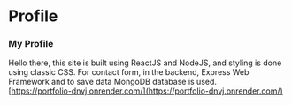 # Profile
### My Profile
Hello there, this site is built using ReactJS and NodeJS, and styling is done using classic CSS. For contact form, in the backend, Express Web Framework and to save data MongoDB database is used.\
[https://portfolio-dnvj.onrender.com/](https://portfolio-dnvj.onrender.com/)
